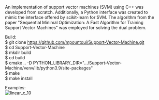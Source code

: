 An implementation of support vector machines (SVM) using C++ was developed from scratch. 
Additionally, a Python interface was created to mimic the interface offered by scikit-learn for SVM. 
The algorithm from the paper "Sequential Minimal Optimization: A Fast Algorithm for Training Support Vector Machines" was employed for solving the dual problem.

Build: <br />
$ git clone https://github.com/mpountoui/Support-Vector-Machine.git <br />
$ cd Support-Vector-Machine <br />
$ mkdir build <br />
$ cd build <br />
$ cmake .. -D PYTHON_LIBRARY_DIR=".../Support-Vector-Machine/venv/lib/python3.9/site-packages" <br />
$ make <br />
$ make install <br />

Examples: <br />
![linear_c_10](https://github.com/mpountoui/Support-Vector-Machine/assets/119242445/57f4a5cd-4718-4b71-89e9-083e534cbf93)

